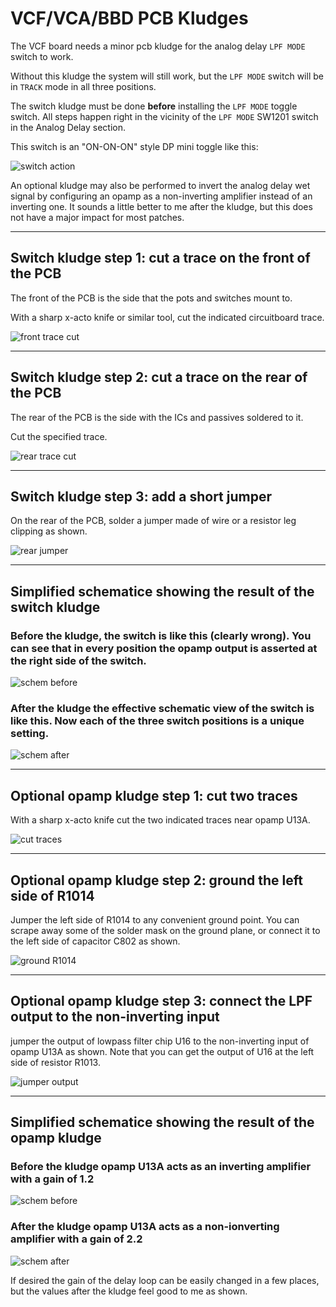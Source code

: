 # VCF/VCA/BBD PCB Kludges

The VCF board needs a minor pcb kludge for the analog delay `LPF MODE` switch to work.

Without this kludge the system will still work, but the `LPF MODE` switch will be in `TRACK` mode in all three positions.

The switch kludge must be done **before** installing the `LPF MODE` toggle switch. All steps happen right in the vicinity of the `LPF MODE` SW1201 switch in the Analog Delay section.

This switch is an "ON-ON-ON" style DP mini toggle like this:

![switch action](./images/switch_action.png)

An optional kludge may also be performed to invert the analog delay wet signal by configuring an opamp as a non-inverting amplifier instead of an inverting one. It sounds a little better to me after the kludge, but this does not have a major impact for most patches.

---

## Switch kludge step 1: cut a trace on the front of the PCB

The front of the PCB is the side that the pots and switches mount to.

With a sharp x-acto knife or similar tool, cut the indicated circuitboard trace.

![front trace cut](./images/switch_step_1.png)

---

## Switch kludge step 2: cut a trace on the rear of the PCB

The rear of the PCB is the side with the ICs and passives soldered to it.

Cut the specified trace.

![rear trace cut](./images/switch_step_2.png)

---

## Switch kludge step 3: add a short jumper

On the rear of the PCB, solder a jumper made of wire or a resistor leg clipping as shown.

![rear jumper](./images/switch_step_3.png)

---

## Simplified schematice showing the result of the switch kludge

### Before the kludge, the switch is like this (clearly wrong). You can see that in every position the opamp output is asserted at the right side of the switch.

![schem before](./images/switch_before_schem.png)

### After the kludge the effective schematic view of the switch is like this. Now each of the three switch positions is a unique setting.

![schem after](./images/switch_after_schem.png)

---

## Optional opamp kludge step 1: cut two traces

With a sharp x-acto knife cut the two indicated traces near opamp U13A.

![cut traces](./images/opamp_step_1.png)

---

## Optional opamp kludge step 2: ground the left side of R1014

Jumper the left side of R1014 to any convenient ground point. You can scrape away some of the solder mask on the ground plane, or connect it to the left side of capacitor C802 as shown.

![ground R1014](./images/opamp_step_2.png)

---

## Optional opamp kludge step 3: connect the LPF output to the non-inverting input

jumper the output of lowpass filter chip U16 to the non-inverting input of opamp U13A as shown. Note that you can get the output of U16 at the left side of resistor R1013.

![jumper output](./images/opamp_step_3.png)

---

## Simplified schematice showing the result of the opamp kludge

### Before the kludge opamp U13A acts as an inverting amplifier with a gain of 1.2

![schem before](./images/opamp_before_schem.png)

### After the kludge opamp U13A acts as a non-ionverting amplifier with a gain of 2.2

![schem after](./images/opamp_after_schem.png)

If desired the gain of the delay loop can be easily changed in a few places, but the values after the kludge feel good to me as shown.
